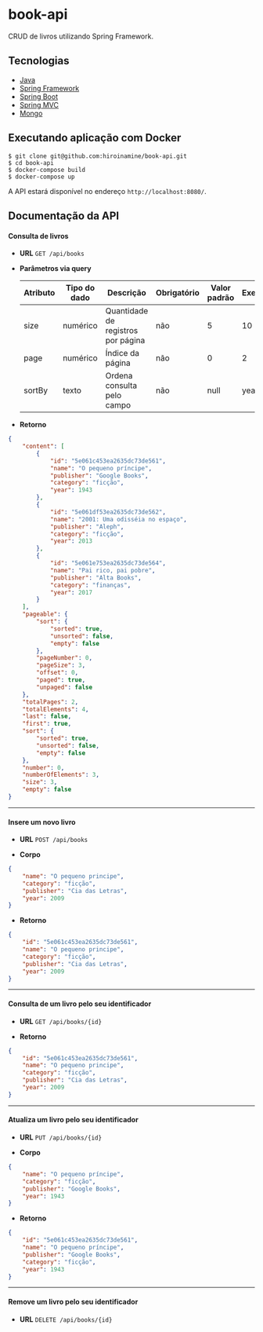 book-api 
======

CRUD de livros utilizando Spring Framework.

## Tecnologias
- [Java](https://docs.oracle.com/en/java/javase/11)
- [Spring Framework](https://spring.io/projects/spring-framework)
- [Spring Boot](https://spring.io/projects/spring-boot)
- [Spring MVC](https://docs.spring.io/spring/docs/current/spring-framework-reference/web.html#spring-web)
- [Mongo](https://docs.mongodb.com)


## Executando aplicação com Docker
```
$ git clone git@github.com:hiroinamine/book-api.git
$ cd book-api
$ docker-compose build
$ docker-compose up
```
A API estará disponível no endereço `http://localhost:8080/`.

## Documentação da API

#### Consulta de livros

- **URL**
    `GET /api/books`

- **Parâmetros via query**

  | Atributo | Tipo do dado | Descrição                                | Obrigatório | Valor padrão | Exemplo     |
  | -------- | ------------ | ---------------------------------------- | ----------- | ------------ | ----------- |
  | size     | numérico     | Quantidade de registros por página       | não         | 5            | 10          |
  | page     | numérico     | Índice da página                         | não         | 0            | 2           |
  | sortBy   | texto        | Ordena consulta pelo campo               | não         | null         | year        |

- **Retorno**
```json
{
    "content": [
        {
            "id": "5e061c453ea2635dc73de561",
            "name": "O pequeno príncipe",
            "publisher": "Google Books",
            "category": "ficção",
            "year": 1943
        },
        {
            "id": "5e061df53ea2635dc73de562",
            "name": "2001: Uma odisséia no espaço",
            "publisher": "Aleph",
            "category": "ficção",
            "year": 2013
        },
        {
            "id": "5e061e753ea2635dc73de564",
            "name": "Pai rico, pai pobre",
            "publisher": "Alta Books",
            "category": "finanças",
            "year": 2017
        }
    ],
    "pageable": {
        "sort": {
            "sorted": true,
            "unsorted": false,
            "empty": false
        },
        "pageNumber": 0,
        "pageSize": 3,
        "offset": 0,
        "paged": true,
        "unpaged": false
    },
    "totalPages": 2,
    "totalElements": 4,
    "last": false,
    "first": true,
    "sort": {
        "sorted": true,
        "unsorted": false,
        "empty": false
    },
    "number": 0,
    "numberOfElements": 3,
    "size": 3,
    "empty": false
}
```

-----

#### Insere um novo livro

- **URL**
    `POST /api/books`

- **Corpo**
```json
{
    "name": "O pequeno principe",
    "category": "ficção",
    "publisher": "Cia das Letras",
    "year": 2009
}
```

- **Retorno**
```json
{
    "id": "5e061c453ea2635dc73de561",
    "name": "O pequeno principe",
    "category": "ficção",
    "publisher": "Cia das Letras",
    "year": 2009
}
```

-----

#### Consulta de um livro pelo seu identificador

- **URL**
    `GET /api/books/{id}`

- **Retorno**
```json
{
    "id": "5e061c453ea2635dc73de561",
    "name": "O pequeno principe",
    "category": "ficção",
    "publisher": "Cia das Letras",
    "year": 2009
}
```

-----

#### Atualiza um livro pelo seu identificador

- **URL**
    `PUT /api/books/{id}`

- **Corpo**
```json
{
    "name": "O pequeno príncipe",
    "category": "ficção",
    "publisher": "Google Books",
    "year": 1943
}
```

- **Retorno**
```json
{
    "id": "5e061c453ea2635dc73de561",
    "name": "O pequeno príncipe",
    "publisher": "Google Books",
    "category": "ficção",
    "year": 1943
}
```

-----

#### Remove um livro pelo seu identificador

- **URL**
    `DELETE /api/books/{id}`
